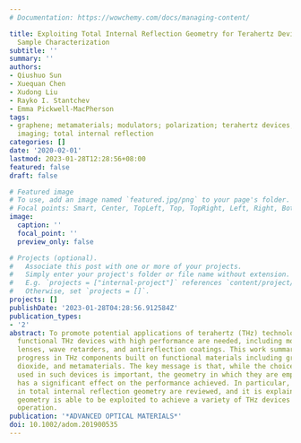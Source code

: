 ```yaml
---
# Documentation: https://wowchemy.com/docs/managing-content/

title: Exploiting Total Internal Reflection Geometry for Terahertz Devices and Enhanced
  Sample Characterization
subtitle: ''
summary: ''
authors:
- Qiushuo Sun
- Xuequan Chen
- Xudong Liu
- Rayko I. Stantchev
- Emma Pickwell-MacPherson
tags:
- graphene; metamaterials; modulators; polarization; terahertz devices; terahertz
  imaging; total internal reflection
categories: []
date: '2020-02-01'
lastmod: 2023-01-28T12:28:56+08:00
featured: false
draft: false

# Featured image
# To use, add an image named `featured.jpg/png` to your page's folder.
# Focal points: Smart, Center, TopLeft, Top, TopRight, Left, Right, BottomLeft, Bottom, BottomRight.
image:
  caption: ''
  focal_point: ''
  preview_only: false

# Projects (optional).
#   Associate this post with one or more of your projects.
#   Simply enter your project's folder or file name without extension.
#   E.g. `projects = ["internal-project"]` references `content/project/deep-learning/index.md`.
#   Otherwise, set `projects = []`.
projects: []
publishDate: '2023-01-28T04:28:56.912584Z'
publication_types:
- '2'
abstract: To promote potential applications of terahertz (THz) technology, more advanced
  functional THz devices with high performance are needed, including modulators, polarizers,
  lenses, wave retarders, and antireflection coatings. This work summarizes recent
  progress in THz components built on functional materials including graphene, vanadium
  dioxide, and metamaterials. The key message is that, while the choice of materials
  used in such devices is important, the geometry in which they are employed also
  has a significant effect on the performance achieved. In particular, devices operating
  in total internal reflection geometry are reviewed, and it is explained how this
  geometry is able to be exploited to achieve a variety of THz devices with broadband
  operation.
publication: '*ADVANCED OPTICAL MATERIALS*'
doi: 10.1002/adom.201900535
---
```


